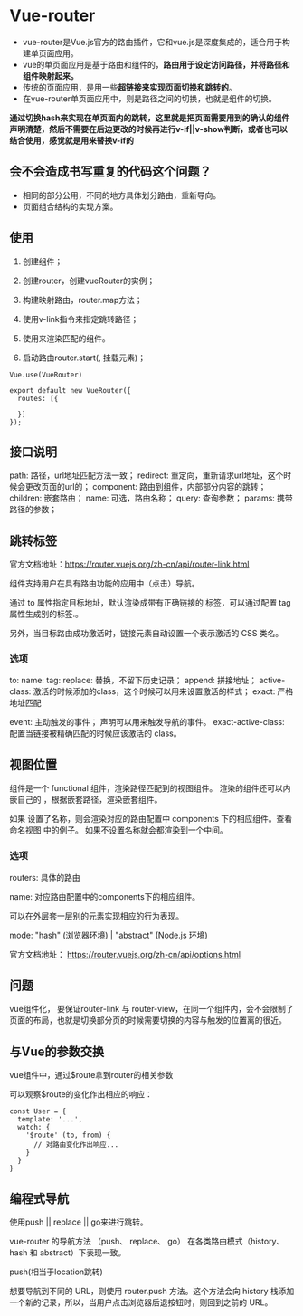 
# Vue-router

- vue-router是Vue.js官方的路由插件，它和vue.js是深度集成的，适合用于构建单页面应用。
- vue的单页面应用是基于路由和组件的，**路由用于设定访问路径，并将路径和组件映射起来。**
- 传统的页面应用，是用一些**超链接来实现页面切换和跳转的**。
- 在vue-router单页面应用中，则是路径之间的切换，也就是组件的切换。

**通过切换hash来实现在单页面内的跳转，这里就是把页面需要用到的确认的组件声明清楚，然后不需要在后边更改的时候再进行v-if||v-show判断，或者也可以结合使用，感觉就是用来替换v-if的**

## 会不会造成书写重复的代码这个问题？

- 相同的部分公用，不同的地方具体划分路由，重新导向。
- 页面组合结构的实现方案。



## 使用

1. 创建组件；

2. 创建router，创建vueRouter的实例；

3. 构建映射路由，router.map方法；

4. 使用v-link指令来指定跳转路径；

5. 使用<router-view>来渲染匹配的组件。

6. 启动路由router.start(, 挂载元素)；

```
Vue.use(VueRouter)

export default new VueRouter({
  routes: [{

  }]
});

```

## 接口说明

path: 路径，url地址匹配方法一致；
redirect: 重定向，重新请求url地址，这个时候会更改页面的url的；
component: 路由到组件，内部部分内容的跳转；
children: 嵌套路由；
name: 可选，路由名称；
query: 查询参数；
params: 携带路径的参数；

## 跳转标签<router-link>

官方文档地址：https://router.vuejs.org/zh-cn/api/router-link.html

<router-link> 组件支持用户在具有路由功能的应用中（点击）导航。 

通过 to 属性指定目标地址，默认渲染成带有正确链接的 <a> 标签，可以通过配置 tag 属性生成别的标签.。

另外，当目标路由成功激活时，链接元素自动设置一个表示激活的 CSS 类名。

### <router-link>选项
to: 
name: 
tag: 
replace: 替换，不留下历史记录；
append: 拼接地址；
active-class: 激活的时候添加的class，这个时候可以用来设置激活的样式；
exact: 严格地址匹配

<!-- 这个链接只会在地址为 / 的时候被激活 -->
<router-link to="/" exact>
event:  主动触发的事件；
声明可以用来触发导航的事件。
exact-active-class: 
配置当链接被精确匹配的时候应该激活的 class。

## 视图位置<router-view>

<router-view> 组件是一个 functional 组件，渲染路径匹配到的视图组件。
<router-view> 渲染的组件还可以内嵌自己的 <router-view>，根据嵌套路径，渲染嵌套组件。

如果 <router-view>设置了名称，则会渲染对应的路由配置中 components 下的相应组件。查看 命名视图 中的例子。
如果不设置名称就会都渲染到一个中间。

### 选项

routers: 具体的路由

name: 对应路由配置中的components下的相应组件。

可以在外层套一层别的元素实现相应的行为表现。

mode: "hash" (浏览器环境) | "abstract" (Node.js 环境)

官方文档地址： https://router.vuejs.org/zh-cn/api/options.html


## 问题

vue组件化， 要保证router-link 与 router-view，在同一个组件内，会不会限制了页面的布局，也就是切换部分页的时候需要切换的内容与触发的位置离的很近。


## 与Vue的参数交换

vue组件中，通过$route拿到router的相关参数

可以观察$route的变化作出相应的响应：
```
const User = {
  template: '...',
  watch: {
    '$route' (to, from) {
      // 对路由变化作出响应...
    }
  }
}
```

## 编程式导航

使用push || replace || go来进行跳转。

vue-router 的导航方法 （push、 replace、 go） 在各类路由模式（history、 hash 和 abstract）下表现一致。

push(相当于location跳转)

想要导航到不同的 URL，则使用 router.push 方法。这个方法会向 history 栈添加一个新的记录，所以，当用户点击浏览器后退按钮时，则回到之前的 URL。
